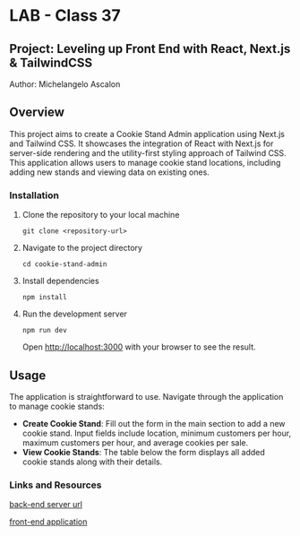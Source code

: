 
# LAB - Class 37

## Project: Leveling up Front End with React, Next.js & TailwindCSS

Author: Michelangelo Ascalon

## Overview

This project aims to create a Cookie Stand Admin application using Next.js and Tailwind CSS. It showcases the integration of React with Next.js for server-side rendering and the utility-first styling approach of Tailwind CSS. This application allows users to manage cookie stand locations, including adding new stands and viewing data on existing ones.

### Installation

1. Clone the repository to your local machine
   ```
   git clone <repository-url>
   ```
2. Navigate to the project directory
   ```
   cd cookie-stand-admin
   ```
3. Install dependencies
   ```
   npm install
   ```
4. Run the development server
   ```
   npm run dev
   ```
   Open [http://localhost:3000](http://localhost:3000) with your browser to see the result.


## Usage

The application is straightforward to use. Navigate through the application to manage cookie stands:

- **Create Cookie Stand**: Fill out the form in the main section to add a new cookie stand. Input fields include location, minimum customers per hour, maximum customers per hour, and average cookies per sale.
- **View Cookie Stands**: The table below the form displays all added cookie stands along with their details.

### Links and Resources

[back-end server url](https://cookie-stand-api-24-six.vercel.app/)

[front-end application](https://cookie-stand-admin-24-bay.vercel.app/) 


